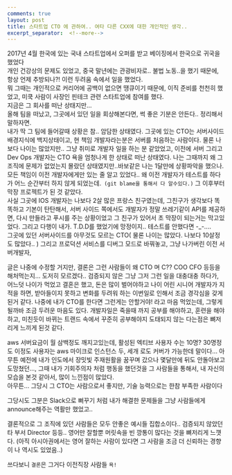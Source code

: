 ```yaml
---
comments: true
layout: post
title: 스타트업 CTO 에 관하여.. 여타 다른 CXX에 대한 개인적인 생각..
excerpt_separator:  <!--more-->
---
```


2017년 4월 한국에 있는 국내 스타트업에서 오퍼를 받고 베이징에서 한국으로 귀국을 했었다  
개인 건강상의 문제도 있었고, 중국 말년에는 관광비자로.. 불법 노동..을 했기 때문에, 항상 언제 추방되나?! 이런 두려움 속에서 일을 했었다.  
뭐 그때는 개인적으로 커리어에 공백이 없으면 땡큐이기 때문에, 이직 준비를 천천히 했었고, 미쿡 사람이 사장인 핀테크 관련 스타트업에 참여를 했다.  
지금은 그 회사를 떠난 상태지만...  
올해 팀을 떠났고, 그곳에서 있던 일을 회상해본다면, 썩 좋은 기분은 안든다.. 정리해서 말하자면.  
내가 딱 그 팀에 들어갈때 상황은 참.. 암담한 상태였다. 그곳에 있는 CTO는 서버사이드 배경지식에 백지상태이고, 현 책임 개발자라는분은 서버를 처음하는 사람이다. 물론 나보다 나이는 많았지만.. 그냥 취미로 개발자 일을 하는 분 같았었고, 이전에 서버 그리고 Dev Ops 개발자는 CTO 욕을 엄청나게 한 상태로 떠난 상태였다. 나는 그때까지 왜 그 조직에 문제가 없었는지 몰랐던 상태였지만..바보같은 나는 1달만에 상황파악을 했으나. 모든 책임이 이전 개발자에게만 있는 줄 알고 있었다.. 왜 이전 개발자가
테스트를 하다가 어느 순간부터 하지 않게 되었는데.``` (git blame을 통해서 다 알수있다.)```  그 이후부터 막장 프로젝트가 된 것 같았다.  
사실 그곳에 IOS  개발자는 나보다 2살 많은 프랑스 친구였는데, 그친구가 생각보다 똑똑하고 기본이 탄탄해서, 서버 사이드 쪽에서도 개발자가 정말 쓰레기같이 API를 제공하면, 다시 만들라고 푸시를 주는 상황이었고 그 친구가 있어서 초 막장이 되는거는 막고있었다. 그리고 다행이 내가. T.D.D를 했었기에 망정이지.. 테스트를 안했다면 -_-....  
그곳에 있던 서버사이드를 아무것도 모르는 CTO( 물론 나이는 많았다. 나보다 10살정도 많았다.. ) 그리고  프로덕션 서비스를 디버그 모드로 바꿔놓고, 그냥 나가버린 이전 서버개발자,  


글은 나중에 수정할 거지만, 결론은 그런 사람들이 왜 CTO 며 C?? COO CFO 등등을 해처먹는지... 도저히 모르겠다.. 
검증되지 않은 그냥 그저 그런 일을 대충대충 하다가, 어느덧 나이가 먹었고 결혼은 했고, 돈은 많이 벌어야하고 나이 어린 시니어 개발자가 지적을 하면, 받아들이지 못하고 변화를 두려워 하는 
이번일로 인해서 조금 경각심을 갖게 된거 같다. 나중에 내가 CTO를 한다면 그런게는 안할거야! 라고 마음 먹었는데, 그렇게될까바 조금 두려운 마음도 있다.
개발자일은 죽을때 까지 공부를 해야하고, 훈련을 해야하고, 미친듯이 바뀌는 트랜드 속에서 꾸준히 공부해야지 도태되지 않는 다는점은 뼈저리게 느끼게 된것 같다. 

aws 서버요금이 월 삼백정도 깨지고있는데, 활성된 엑티브 사용자 수는 10명? 30명정도
이정도 사용자는 aws 마이크로 인스턴스 두, 세개 로도 커버가 가능한데 말이다...  아무튼 예전에 내가 인도에서 장밋빛 주재원활을 꿈꾸며 갔으나 몇달만에 뒤도 안돌아보고 도망쳤던...,  그때 내가 기회주의자 처럼 행동을 했던것을 그 사람들을 통해서, 내 자신의 모습을 본것 같아서, 많이 느낀점이 많았다.   
아무튼... 그당시 그 CTO는 사람으로서 좋지만, 기술 능력으로는 한참 부족한 사람이다

그당시도 그분은 Slack으로 뻐꾸기 처럼 내가 해결한 문제들을 그냥 사람들에게 announce해주는 역활만 했었고.. 

결론적으로 그 조직에 있던 사람들은 모두 안좋은 예시들 집합소이다.. 검증되지 않았던 타 부서 Director 등등.. 
영어만 잘할뿐 머릿속을 빈 깡통이 많다는 것을 뼈저리게 느꼇다. (아직 아시아권에서는 영어 잘하는 사람이 있다면 그 사람을 조금 더 신뢰하는 경향이 나 역시도 있었음..)    


쓰다보니 ```결론```은 그거다 이전직장 사람들 ```욕!```

